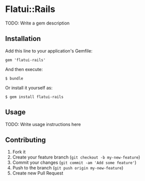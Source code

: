 # Flatui::Rails

TODO: Write a gem description

## Installation

Add this line to your application's Gemfile:

    gem 'flatui-rails'

And then execute:

    $ bundle

Or install it yourself as:

    $ gem install flatui-rails

## Usage

TODO: Write usage instructions here

## Contributing

1. Fork it
2. Create your feature branch (`git checkout -b my-new-feature`)
3. Commit your changes (`git commit -am 'Add some feature'`)
4. Push to the branch (`git push origin my-new-feature`)
5. Create new Pull Request
